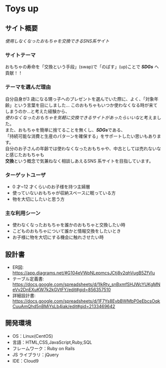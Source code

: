 # Toys up

## サイト概要
*使用しなくなったおもちゃを交換できるSNS系サイト*

### サイトテーマ
おもちゃの寿命を「交換という手段」(swap)で「のばす」(up)ことで ***SDGs*** へ貢献！！

### テーマを選んだ理由
自分自身が3 歳になる甥っ子へのプレゼントを選んでいた際に、よく、「対象年齢」という言葉を目にしました...
このおもちゃもいつか使わなくなる時が来てしまうのか...と考えた経験から、<br>
*使わなくなったおもちゃを気軽に交換できるサイトがあったらいいな*と考えました。<br>
また、おもちゃを簡単に捨てることを無くし、***SDGs***である、<br>
「持続可能な消費と生産のパターンを確保する」をサポートしたい思いもあります。<br>
自分のお子さんの年齢では使わなくなったおもちゃや、中古としては売れないなと感じたおもちゃも<br>
**交換**という概念で気兼ねなく相談しあえるSNS 系サイトを目指しています。


### ターゲットユーザ
- 0 才~12 才くらいのお子様を持つ主婦層
- 使っていないおもちゃが収納スペースに眠っている方
- 物を大切にしたいと思う方


### 主な利用シーン
- 使わなくなったおもちゃを誰かのおもちゃと交換したい時
- こどものおもちゃについて誰かと情報交換をしたいとき
- お子様に物を大切にする機会に触れさせたい時

## 設計書
- ER図: https://app.diagrams.net/#G104eVWpNLepmcsJCtj8v2qhVugB5ZfVlu
- テーブル定義書: https://docs.google.com/spreadsheets/d/1lkRtv_snBxmfSHJWcYUKgMNeVv2DnEXuKW7k2kGVtFY/edit#gid=856357510
- 詳細設計書: https://docs.google.com/spreadsheets/d/1F7Ys8EybBWMbP0eEbcsOqkCuuAmQhd5nBMiYsLb4iak/edit#gid=2133469642


## 開発環境

- OS：Linux(CentOS)
- 言語：HTML,CSS,JavaScript,Ruby,SQL
- フレームワーク：Ruby on Rails
- JS ライブラリ：jQuery
- IDE：Cloud9
